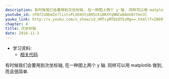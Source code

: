 ```yaml
---
description: 有时候我们会要用到次坐标轴, 在一种图上两个 y 轴. 同样可以用 matplotlib 做到,而且很简单.
youtube_id: cFO72oNbmZo?list=PLXO45tsB95cKiBRXYqNNCw8AUo6tYen3l
youku_link: http://v.youku.com/v_show/id_XMTcyMTQ1OTkzMg==.html?f=28097045&o=1
chapter: 4
title: 次坐标轴
date: 2016-11-3
---
```

* 学习资料:
  * [相关代码](https://github.com/MorvanZhou/tutorials/blob/master/matplotlibTUT/plt18_secondary_yaxis.py)
  
有时候我们会要用到次坐标轴, 在一种图上两个 y 轴. 同样可以用 matplotlib 做到,而且很简单.
